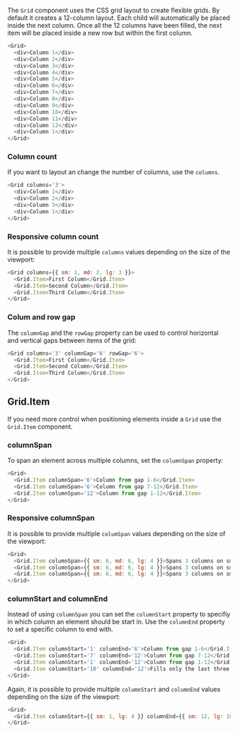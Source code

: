 The `Grid` component uses the CSS grid layout to create flexible grids. By default it creates a 12-column layout. Each child will automatically be placed inside the next column. Once all the 12 columns have been filled, the next item will be placed inside a new row but within the first column.

```js
<Grid>
  <div>Column 1</div>
  <div>Column 2</div>
  <div>Column 3</div>
  <div>Column 4</div>
  <div>Column 5</div>
  <div>Column 6</div>
  <div>Column 7</div>
  <div>Column 8</div>
  <div>Column 9</div>
  <div>Column 10</div>
  <div>Column 11</div>
  <div>Column 12</div>
  <div>Column 1</div>
</Grid>
```

### Column count

If you want to layout an change the number of columns, use the `columns`.

```js
<Grid columns='3'>
  <div>Column 1</div>
  <div>Column 2</div>
  <div>Column 3</div>
  <div>Column 1</div>
</Grid>
```

### Responsive column count

It is possible to provide multiple `columns` values depending on the size of the viewport:

```js
<Grid columns={{ sm: 1, md: 2, lg: 3 }}>
  <Grid.Item>First Column</Grid.Item>
  <Grid.Item>Second Column</Grid.Item>
  <Grid.Item>Third Column</Grid.Item>
</Grid>
```

### Colum and row gap

The `columnGap` and the `rowGap` property can be used to control horizontal and vertical gaps between items of the grid:

```js
<Grid columns='3' columnGap='6' rowGap='6'>
  <Grid.Item>First Column</Grid.Item>
  <Grid.Item>Second Column</Grid.Item>
  <Grid.Item>Third Column</Grid.Item>
</Grid>
```

## Grid.Item

If you need more control when positioning elements inside a `Grid` use the `Grid.Item` component.

### columnSpan

To span an element across multiple columns, set the `columnSpan` property:

```js
<Grid>
  <Grid.Item columnSpan='6'>Column from gap 1-6</Grid.Item>
  <Grid.Item columnSpan='6'>Column from gap 7-12</Grid.Item>
  <Grid.Item columnSpan='12'>Column from gap 1-12</Grid.Item>
</Grid>
```

### Responsive columnSpan

It is possible to provide multiple `columSpan` values depending on the size of the viewport:

```js
<Grid>
  <Grid.Item columnSpan={{ sm: 6, md: 6, lg: 4 }}>Spans 3 columns on small, 6 on a medium and 4 columns on large devices…</Grid.Item>
  <Grid.Item columnSpan={{ sm: 6, md: 6, lg: 4 }}>Spans 3 columns on small, 6 on a medium and 4 columns on large devices…</Grid.Item>
  <Grid.Item columnSpan={{ sm: 6, md: 6, lg: 4 }}>Spans 3 columns on small, 6 on a medium and 4 columns on large devices…</Grid.Item>
</Grid>
```

### columnStart and columnEnd

Instead of using `columnSpan` you can set the `columnStart` property to specifiy in which column an element should be start in. Use the `columnEnd` property to set a specific column to end with.

```js
<Grid>
  <Grid.Item columnStart='1' columnEnd='6'>Column from gap 1-6</Grid.Item>
  <Grid.Item columnStart='7' columnEnd='12'>Column from gap 7-12</Grid.Item>
  <Grid.Item columnStart='1' columnEnd='12'>Column from gap 1-12</Grid.Item>
  <Grid.Item columnStart='10' columnEnd='12'>Fills only the last three columns</Grid.Item>
</Grid>
```

Again, it is possible to provide multiple `columnStart` and `columnEnd` values depending on the size of the viewport:


```js
<Grid>
  <Grid.Item columnStart={{ sm: 1, lg: 4 }} columnEnd={{ sm: 12, lg: 10 }}>Spans across all 12 columns on small devices and from colum 4-10 on large devices.</Grid.Item>
</Grid>
```
